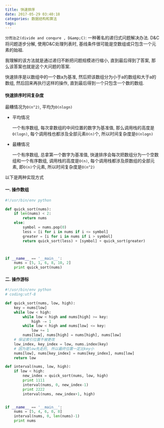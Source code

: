 ```yaml
---
title: 快速排序
date: 2017-05-29 03:40:18
categories: 数据结构和算法
tags:
---
```


`分而治之(divide and conqure , D&amp;C)`: 一种著名的递归式问题解决办法. D&amp;C将问题逐步分解, 使用D&amp;C处理列表时, 基线条件很可能是空数组或只包含一个元素的始祖.

我理解的该方法就是通过递归不断把问题规模进行缩小, 直到最后得到了答案, 那么该答案也就是这个大问题的答案.

快速排序是以数组中的一个数a为基准, 然后把该数组分为小于a的数组和大于a的数组, 然后回来再执行这样的操作, 直到最后得到一个只包含一个数的数组.



#### 快速排序时间复杂度

最糟情况为`O(n^2)`, 平均为`O(nlogn)`

- 平均情况

  一个有序数组, 每次拿数组的中间位置的数字为基准值, 那么调用栈的高度是`O(logn)`, 每个调用栈也都涉及全部元素`O(n)`个, 所以时间复杂度是`O(nlogn)`

- 最糟情况

  一个有序数组, 总拿第一个数字为基准值, 快速排序会每次把数组分为一个空数组和一个有序数组, 调用栈的高度是`O(n)`, 每个调用栈都涉及原数组的全部元素, 即`O(n)`个元素, 所以时间复杂度是`O(n^2)`



以下是两种实现方式

#### 一. 操作数组

```python
#!/usr/bin/env python

def quick_sort(nums):
	if len(nums) < 2:
		return nums
	else:
		symbol = nums.pop(0)
		less = [i for i in nums if i <= symbol]
		greater = [i for i in nums if i > symbol]
		return quick_sort(less) + [symbol] + quick_sort(greater)



if __name__ == '__main__':
	nums = [5, 1, 6, 8, 10, 2]
	print quick_sort(nums)
```

 #### 二. 操作游标

```python
#!/usr/bin/env python
# coding:utf-8

def quick_sort(nums, low, high):
    key = nums[low]
    while low < high:
        while low < high and nums[high] >= key:
            high -= 1
        while low < high and nums[low] <= key:
            low += 1
        nums[low], nums[high] = nums[high], nums[low]
    # 保证索引位置不被更改
    low_index, key_index = low, nums.index(key)
    # 因为是low先走的, 所以最终位置一定比key小
    nums[low], nums[key_index] = nums[key_index], nums[low]
    return low

def interval(nums, low, high):
    if low < high:
        new_index = quick_sort(nums, low, high)
        print 1111
        interval(nums, 0, new_index-1)
        print 2222
        interval(nums, new_index+1, high)


if __name__ == '__main__':
    nums = [5, 4, 6, 0, 8]
    interval(nums, 0, len(nums)-1)
    print nums
```

<!--more-->

